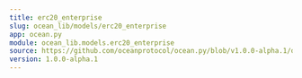 ```yaml
---
title: erc20_enterprise
slug: ocean_lib/models/erc20_enterprise
app: ocean.py
module: ocean_lib.models.erc20_enterprise
source: https://github.com/oceanprotocol/ocean.py/blob/v1.0.0-alpha.1/ocean_lib/models/erc20_enterprise.py
version: 1.0.0-alpha.1
---
```

